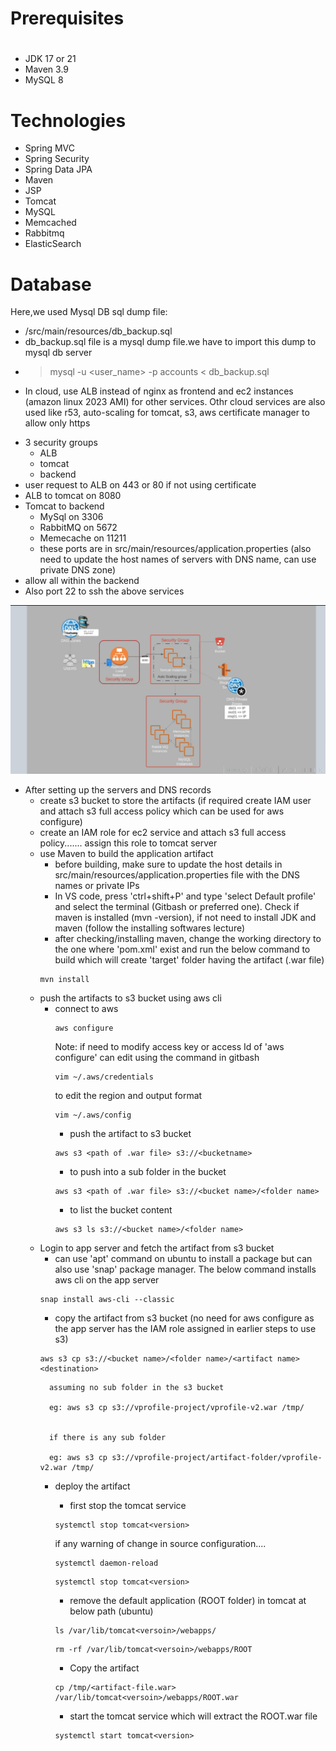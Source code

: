 # Prerequisites
#
- JDK 17 or 21
- Maven 3.9
- MySQL 8

# Technologies 
- Spring MVC
- Spring Security
- Spring Data JPA
- Maven
- JSP
- Tomcat
- MySQL
- Memcached
- Rabbitmq
- ElasticSearch
# Database
Here,we used Mysql DB 
sql dump file:
- /src/main/resources/db_backup.sql
- db_backup.sql file is a mysql dump file.we have to import this dump to mysql db server
- > mysql -u <user_name> -p accounts < db_backup.sql


* In cloud, use ALB instead of nginx as frontend and ec2 instances (amazon linux 2023 AMI) for other services. Othr cloud services are also used like r53, auto-scaling for tomcat, s3, aws certificate manager to allow only https 

- 3 security groups
    * ALB
    * tomcat
    * backend
- user request to ALB on 443 or 80 if not using certificate
- ALB to tomcat on 8080
- Tomcat to backend
    * MySql on 3306
    * RabbitMQ on 5672
    * Memecache on 11211
    * these ports are in src/main/resources/application.properties (also need to update the host names of servers with DNS name, can use private DNS zone)
- allow all within the backend
- Also port 22 to ssh the above services

![alt text](aws-arch.png)


* After setting up the servers and DNS records
    - create s3 bucket to store the artifacts (if required create IAM user and attach s3 full access policy which can be used for aws configure)
    - create an IAM role for ec2 service and attach s3 full access policy....... assign this role to tomcat server
    - use Maven to build the application artifact
        * before building, make sure to update the host details in src/main/resources/application.properties file with the DNS names or private IPs
        * In VS code, press 'ctrl+shift+P' and type 'select Default profile' and select the terminal (Gitbash or preferred one). Check if maven is installed (mvn -version), if not need to install JDK and maven (follow the installing softwares lecture)
        * after checking/installing maven, change the working directory to the one where 'pom.xml' exist and run the below command to build which will create 'target' folder having the artifact (.war file) 
        ```
        mvn install
        ```
    - push the artifacts to s3 bucket using aws cli
        * connect to aws
            ```
            aws configure
            ```
            Note: if need to modify access key or access Id of 'aws configure' can edit using the command in gitbash
            ```
            vim ~/.aws/credentials
            ```
            to edit the region and output format
            ```
            vim ~/.aws/config
            ```
            * push the artifact to s3 bucket
            ```
            aws s3 <path of .war file> s3://<bucketname>
            ```
            - to push into a sub folder in the bucket
            ```
            aws s3 <path of .war file> s3://<bucket name>/<folder name>
            ```
            - to list the bucket content
            ```
            aws s3 ls s3://<bucket name>/<folder name>
            ```
    - Login to app server and fetch the artifact from s3 bucket
        * can use 'apt' command on ubuntu to install a package but can also use 'snap' package manager. The below command installs aws cli on the app server
        ```
        snap install aws-cli --classic
        ```
        * copy the artifact from s3 bucket (no need for aws configure as the app server has the IAM role assigned in earlier steps to use s3)
        ```
        aws s3 cp s3://<bucket name>/<folder name>/<artifact name> <destination>
        ```
            assuming no sub folder in the s3 bucket

            eg: aws s3 cp s3://vprofile-project/vprofile-v2.war /tmp/


            if there is any sub folder

            eg: aws s3 cp s3://vprofile-project/artifact-folder/vprofile-v2.war /tmp/
        
        * deploy the artifact
            - first stop the tomcat service
            ```
            systemctl stop tomcat<version>
            ```
            if any warning of change in source configuration....
            ```
            systemctl daemon-reload
            ```
            ```
           systemctl stop tomcat<version>
           ```
           - remove the default application (ROOT folder) in tomcat at below path (ubuntu)

           ```
           ls /var/lib/tomcat<versoin>/webapps/
           ```    
           ```
           rm -rf /var/lib/tomcat<versoin>/webapps/ROOT
           ```

           - Copy the artifact 
           ```
           cp /tmp/<artifact-file.war> /var/lib/tomcat<versoin>/webapps/ROOT.war
           ```

           - start the tomcat service which will extract the ROOT.war file
           ```
           systemctl start tomcat<version>
           ```



